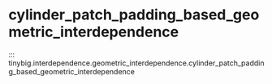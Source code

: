 # cylinder_patch_padding_based_geometric_interdependence

::: tinybig.interdependence.geometric_interdependence.cylinder_patch_padding_based_geometric_interdependence